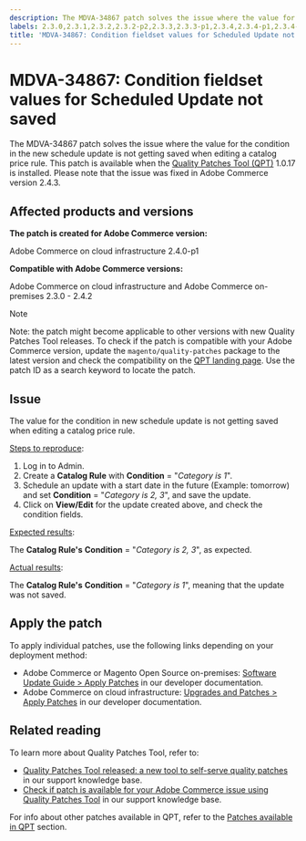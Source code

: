 ```yaml
---
description: The MDVA-34867 patch solves the issue where the value for the condition in the new schedule update is not getting saved when editing a catalog price rule. This patch is available when the [Quality Patches Tool (QPT)](https://support.magento.com/hc/en-us/articles/360047139492) 1.0.17 is installed. Please note that the issue was fixed in Adobe Commerce version 2.4.3.
labels: 2.3.0,2.3.1,2.3.2,2.3.2-p2,2.3.3,2.3.3-p1,2.3.4,2.3.4-p1,2.3.4-p2,2.3.5,2.3.5-p1,2.3.5-p2,2.3.6,2.3.6-p1,2.4.0,2.4.0-p1,2.4.1,2.4.1-p1,2.4.2,QPT 1.0.17,QPT patches,Magento Commerce,Magento Commerce Cloud,Quality Patches Tool,catalog price rule,condition fieldset values,not saved,scheduled update,Adobe Commerce,cloud infrastructure,on-premises
title: 'MDVA-34867: Condition fieldset values for Scheduled Update not saved'
---
```


# MDVA-34867: Condition fieldset values for Scheduled Update not saved

The MDVA-34867 patch solves the issue where the value for the condition in the new schedule update is not getting saved when editing a catalog price rule. This patch is available when the [Quality Patches Tool (QPT)](https://support.magento.com/hc/en-us/articles/360047139492) 1.0.17 is installed. Please note that the issue was fixed in Adobe Commerce version 2.4.3.

## Affected products and versions

**The patch is created for Adobe Commerce version:**

Adobe Commerce on cloud infrastructure 2.4.0-p1

**Compatible with Adobe Commerce versions:**

Adobe Commerce on cloud infrastructure and Adobe Commerce on-premises 2.3.0 - 2.4.2

>[!NOTE]
>
 >Note: the patch might become applicable to other versions with new Quality Patches Tool releases. To check if the patch is compatible with your Adobe Commerce version, update the `magento/quality-patches` package to the latest version and check the compatibility on the [QPT landing page](https://devdocs.magento.com/quality-patches/tool.html#patch-grid). Use the patch ID as a search keyword to locate the patch.

## Issue

The value for the condition in new schedule update is not getting saved when editing a catalog price rule.

<ins>Steps to reproduce</ins>:

1. Log in to Admin.
1. Create a **Catalog Rule** with **Condition** = "*Category is 1*".
1. Schedule an update with a start date in the future (Example: tomorrow) and set **Condition** = "*Category is 2, 3*", and save the update.
1. Click on **View/Edit** for the update created above, and check the condition fields.

<ins>Expected results</ins>:

The **Catalog Rule's**  **Condition** = "*Category is 2, 3*", as expected.

<ins>Actual results</ins>:

The **Catalog Rule's**  **Condition** = "*Category is 1*", meaning that the update was not saved.

## Apply the patch

To apply individual patches, use the following links depending on your deployment method:

* Adobe Commerce or Magento Open Source on-premises: [Software Update Guide > Apply Patches](https://devdocs.magento.com/guides/v2.4/comp-mgr/patching/mqp.html) in our developer documentation.
* Adobe Commerce on cloud infrastructure: [Upgrades and Patches > Apply Patches](https://devdocs.magento.com/cloud/project/project-patch.html) in our developer documentation. 

## Related reading

To learn more about Quality Patches Tool, refer to:

* [Quality Patches Tool released: a new tool to self-serve quality patches](https://support.magento.com/hc/en-us/articles/360047139492) in our support knowledge base.
* [Check if patch is available for your Adobe Commerce issue using Quality Patches Tool](https://support.magento.com/hc/en-us/articles/360047125252) in our support knowledge base.

For info about other patches available in QPT, refer to the [Patches available in QPT](https://support.magento.com/hc/en-us/sections/360010506631-Patches-available-in-QPT-tool-) section.